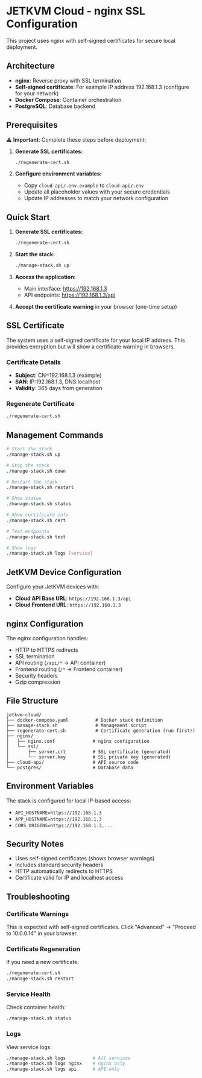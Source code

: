# JETKVM Cloud - nginx SSL Configuration

This project uses nginx with self-signed certificates for secure local deployment.

## Architecture

- **nginx**: Reverse proxy with SSL termination
- **Self-signed certificate**: For example IP address 192.168.1.3 (configure for your network)
- **Docker Compose**: Container orchestration
- **PostgreSQL**: Database backend

## Prerequisites

⚠️ **Important**: Complete these steps before deployment:

1. **Generate SSL certificates:**
   ```bash
   ./regenerate-cert.sh
   ```

2. **Configure environment variables:**
   - Copy `cloud-api/.env.example` to `cloud-api/.env`
   - Update all placeholder values with your secure credentials
   - Update IP addresses to match your network configuration

## Quick Start

1. **Generate SSL certificates:**
   ```bash
   ./regenerate-cert.sh
   ```

2. **Start the stack:**
   ```bash
   ./manage-stack.sh up
   ```

3. **Access the application:**
   - Main interface: https://192.168.1.3
   - API endpoints: https://192.168.1.3/api

4. **Accept the certificate warning** in your browser (one-time setup)

## SSL Certificate

The system uses a self-signed certificate for your local IP address. This provides encryption but will show a certificate warning in browsers.

### Certificate Details
- **Subject**: CN=192.168.1.3 (example)
- **SAN**: IP:192.168.1.3, DNS:localhost
- **Validity**: 365 days from generation

### Regenerate Certificate
```bash
./regenerate-cert.sh
```

## Management Commands

```bash
# Start the stack
./manage-stack.sh up

# Stop the stack
./manage-stack.sh down

# Restart the stack
./manage-stack.sh restart

# Show status
./manage-stack.sh status

# Show certificate info
./manage-stack.sh cert

# Test endpoints
./manage-stack.sh test

# Show logs
./manage-stack.sh logs [service]
```

## JetKVM Device Configuration

Configure your JetKVM devices with:
- **Cloud API Base URL**: `https://192.168.1.3/api`
- **Cloud Frontend URL**: `https://192.168.1.3`

## nginx Configuration

The nginx configuration handles:
- HTTP to HTTPS redirects
- SSL termination
- API routing (`/api/*` → API container)
- Frontend routing (`/*` → Frontend container)
- Security headers
- Gzip compression

## File Structure

```
jetkvm-cloud/
├── docker-compose.yaml          # Docker stack definition
├── manage-stack.sh              # Management script
├── regenerate-cert.sh           # Certificate generation (run first!)
├── nginx/
│   ├── nginx.conf              # nginx configuration
│   └── ssl/
│       ├── server.crt          # SSL certificate (generated)
│       └── server.key          # SSL private key (generated)
├── cloud-api/                  # API source code
└── postgres/                   # Database data
```

## Environment Variables

The stack is configured for local IP-based access:
- `API_HOSTNAME=https://192.168.1.3`
- `APP_HOSTNAME=https://192.168.1.3`
- `CORS_ORIGINS=https://192.168.1.3,...`

## Security Notes

- Uses self-signed certificates (shows browser warnings)
- Includes standard security headers
- HTTP automatically redirects to HTTPS
- Certificate valid for IP and localhost access

## Troubleshooting

### Certificate Warnings
This is expected with self-signed certificates. Click "Advanced" → "Proceed to 10.0.0.14" in your browser.

### Certificate Regeneration
If you need a new certificate:
```bash
./regenerate-cert.sh
./manage-stack.sh restart
```

### Service Health
Check container health:
```bash
./manage-stack.sh status
```

### Logs
View service logs:
```bash
./manage-stack.sh logs          # All services
./manage-stack.sh logs nginx    # nginx only
./manage-stack.sh logs api      # API only
```
